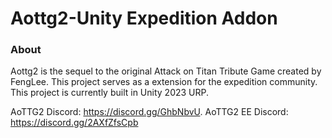 # Aottg2-Unity Expedition Addon

### About
Aottg2 is the sequel to the original Attack on Titan Tribute Game created by FengLee. This project serves as a extension for the expedition community. This project is currently built in Unity 2023 URP. 

AoTTG2 Discord: https://discord.gg/GhbNbvU.
AoTTG2 EE Discord:  https://discord.gg/2AXfZfsCpb






